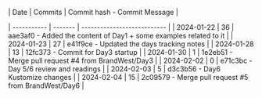 | Date       | Commits | Commit hash - Commit Message |

| ----------- | ------- | --------------------------- |
| 2024-01-22 | 36 | aae3af0 - Added the content of Day1 + some examples related to it |
| 2024-01-23 | 27 | e41f9ce - Updated the days tracking notes |
| 2024-01-28 | 13 | 12fc373 - Commit for Day3 startup |
| 2024-01-30 | 1 | 1e2eb51 - Merge pull request #4 from BrandWest/Day3 |
| 2024-02-02 | 0 | e71c3bc - Day 5/6 review and readings |
| 2024-02-03 | 5 | d3c3b56 - Day6 Kustomize changes |
| 2024-02-04 | 15 | 2c09579 - Merge pull request #5 from BrandWest/Day6 |
